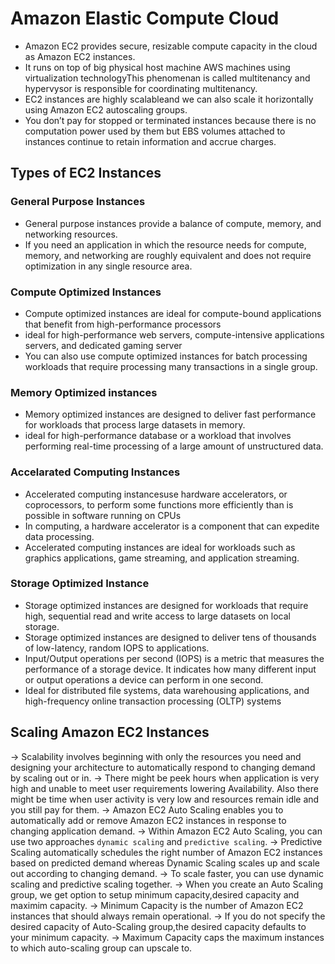 # Amazon Elastic Compute Cloud

- Amazon EC2 provides secure, resizable compute capacity in the cloud as Amazon EC2 instances.
- It runs on top of big physical host machine AWS machines using virtualization technologyThis phenomenan is called multitenancy and hypervysor is responsible for coordinating multitenancy.
- EC2 instances are highly scalableand we can also scale it horizontally using Amazon EC2 autoscaling groups.
- You don’t pay for stopped or terminated instances because there is no computation power used by them but EBS volumes attached to instances continue to retain information and accrue charges.

## Types of EC2 Instances

### General Purpose Instances

- General purpose instances provide a balance of compute, memory, and networking resources.
- If you need an application in which the resource needs for compute, memory, and networking are roughly equivalent and does not require optimization in any single resource area.

### Compute Optimized Instances

- Compute optimized instances are ideal for compute-bound applications that benefit from high-performance processors
- ideal for high-performance web servers, compute-intensive applications servers, and dedicated gaming server
- You can also use compute optimized instances for batch processing workloads that require processing many transactions in a single group.

### Memory Optimized instances

- Memory optimized instances are designed to deliver fast performance for workloads that process large datasets in memory.
- ideal for high-performance database or a workload that involves performing real-time processing of a large amount of unstructured data.

### Accelarated Computing Instances

- Accelerated computing instancesuse hardware accelerators, or coprocessors, to perform some functions more efficiently than is possible in software running on CPUs
- In computing, a hardware accelerator is a component that can expedite data processing.
- Accelerated computing instances are ideal for workloads such as graphics applications, game streaming, and application streaming.

### Storage Optimized Instance

- Storage optimized instances are designed for workloads that require high, sequential read and write access to large datasets on local storage.
- Storage optimized instances are designed to deliver tens of thousands of low-latency, random IOPS to applications.
- Input/Output operations per second (IOPS) is a metric that measures the performance of a storage device. It indicates how many different input or output operations a device can perform in one second.
- Ideal for distributed file systems, data warehousing applications, and high-frequency online transaction processing (OLTP) systems


## Scaling Amazon EC2 Instances

-> Scalability involves beginning with only the resources you need and designing your architecture to automatically respond to changing demand by scaling out or in.
-> There might be peek hours when application  is very high and unable to meet user requirements lowering Availability. Also there might be time when user activity is very low and resources remain idle and you still pay for them.
-> Amazon EC2 Auto Scaling enables you to automatically add or remove Amazon EC2 instances in response to changing application demand.
-> Within Amazon EC2 Auto Scaling, you can use two approaches `dynamic scaling` and `predictive scaling`.
-> Predictive Scaling automatically schedules the right number of Amazon EC2 instances based on predicted demand whereas Dynamic Scaling scales up and scale out according to changing demand.
-> To scale faster, you can use dynamic scaling and predictive scaling together.
-> When you create an Auto Scaling group, we get option to setup minimum capacity,desired capacity and maximim capacity.
-> Minimum Capacity is the number of Amazon EC2 instances that should always remain operational.
-> If you do not specify the desired capacity of Auto-Scaling group,the desired capacity defaults to your minimum capacity.
->  Maximum Capacity caps the maximum instances to which auto-scaling group can upscale to.